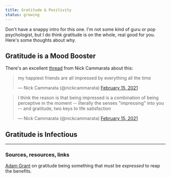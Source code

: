 ```yaml
---
title: Gratitude & Positivity
status: growing
---
```


Don't have a snappy intro for this one. I'm not some kind of guru or pop psychologist, but I do think gratitude is on the whole, real good for you. Here's some thoughts about why.

## Gratitude is a Mood Booster

There's an excellent [thread](https://twitter.com/nickcammarata/status/1361390835426856960?s=20) from Nick Cammarata about this:

<blockquote class="twitter-tweet"><p lang="en" dir="ltr">my happiest friends are all impressed by everything all the time</p>&mdash; Nick Cammarata (@nickcammarata) <a href="https://twitter.com/nickcammarata/status/1361390835426856960?ref_src=twsrc%5Etfw">February 15, 2021</a></blockquote> <script async src="https://platform.twitter.com/widgets.js" charset="utf-8"></script>

<blockquote class="twitter-tweet"><p lang="en" dir="ltr">I think the reason is that being impressed is a combination of being perceptive in the moment -- literally the senses &quot;impressing&quot; into you -- and gratitude, two keys to life satisfaction</p>&mdash; Nick Cammarata (@nickcammarata) <a href="https://twitter.com/nickcammarata/status/1361393377363820544?ref_src=twsrc%5Etfw">February 15, 2021</a></blockquote> <script async src="https://platform.twitter.com/widgets.js" charset="utf-8"></script>

## Gratitude is Infectious



---
### Sources, resources, links

[Adam Grant](https://thriveglobal.com/stories/adam-grant-practicing-gratitude-lessons-pandemic-podcast/) on gratitude being something that must be *expressed* to reap the benefits.